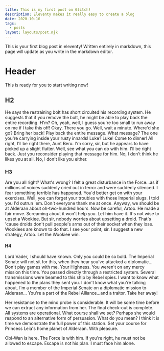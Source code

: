 ```yaml
---
title: This is my first post on Glitch!
description: Eleventy makes it really easy to create a blog
date: 2020-10-10
tags:
  - posts
layout: layouts/post.njk
---
```


This is your first blog post in eleventy! Written entirely in markdown, this page will update as you write in the markdown editor.

# Header

This is ready for you to start writing now!

## H2

He says the restraining bolt has short circuited his recording system. He suggests that if you remove the bolt, he might be able to play back the entire recording. H'm? Oh, yeah, well, I guess you're too small to run away on me if I take this off! Okay. There you go. Well, wait a minute. Where'd she go? Bring her back! Play back the entire message. What message? The one you're carrying inside your rusty innards! Luke? Luke! Come to dinner! All right, I'll be right there, Aunt Beru. I'm sorry, sir, but he appears to have picked up a slight flutter. Well, see what you can do with him. I'll be right back. Just you reconsider playing that message for him. No, I don't think he likes you at all. No, I don't like you either.

### H3

Are you all right? What's wrong? I felt a great disturbance in the Force...as if millions of voices suddenly cried out in terror and were suddenly silenced. I fear something terrible has happened. You'd better get on with your exercises. Well, you can forget your troubles with those Imperial slugs. I told you I'd outrun 'em. Don't everyone thank me at once. Anyway, we should be at Alderaan about oh-two-hundred hours. Now be careful, Artoo. He made a fair move. Screaming about it won't help you. Let him have it. It's not wise to upset a Wookiee. But sir, nobody worries about upsetting a droid. That's 'cause droids don't pull people's arms out of their socket when they lose. Wookiees are known to do that. I see your point, sir. I suggest a new strategy, Artoo. Let the Wookiee win.

#### H4

Lord Vader, I should have known. Only you could be so bold. The Imperial Senate will not sit for this, when they hear you've attacked a diplomatic... Don't play games with me, Your Highness. You weren't on any mercy mission this time. You passed directly through a restricted system. Several transmissions were beamed to this ship by Rebel spies. I want to know what happened to the plans they sent you. I don't know what you're talking about. I'm a member of the Imperial Senate on a diplomatic mission to Alderaan... You're a part of the Rebel Alliance...and a traitor. Take her away!

Her resistance to the mind probe is considerable. It will be some time before we can extract any information from her. The final check-out is complete. All systems are operational. What course shall we set? Perhaps she would respond to an alternative form of persuasion. What do you mean? I think it is time we demonstrate the full power of this station. Set your course for Princess Leia's home planet of Alderaan. With pleasure.

Obi-Wan is here. The Force is with him. If you're right, he must not be allowed to escape. Escape is not his plan. I must face him alone.